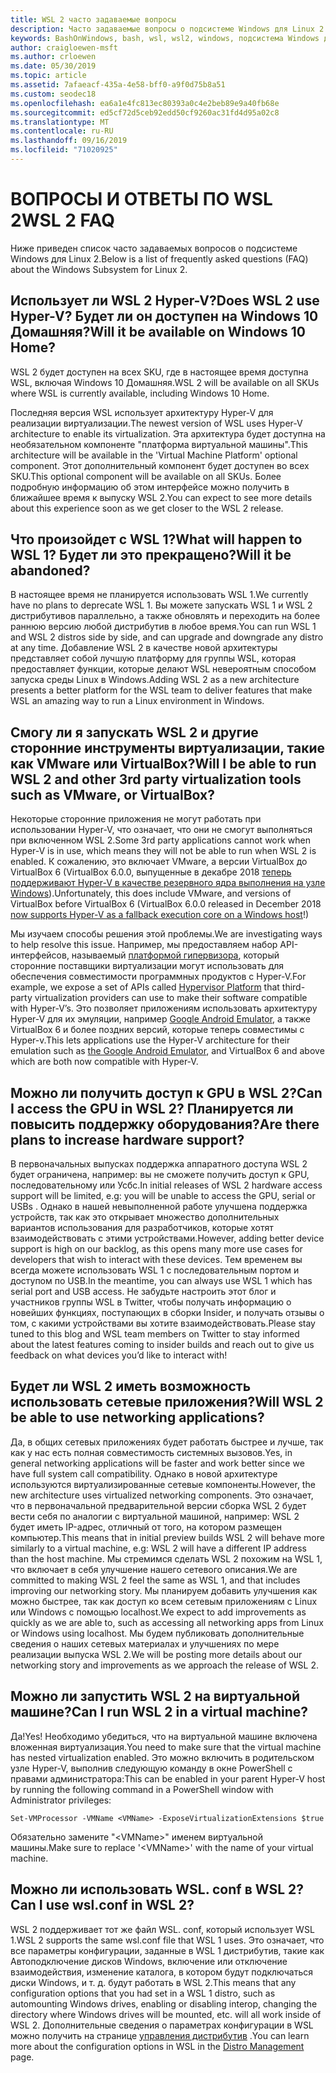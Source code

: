 ```yaml
---
title: WSL 2 часто задаваемые вопросы
description: Часто задаваемые вопросы о подсистеме Windows для Linux 2
keywords: BashOnWindows, bash, wsl, wsl2, windows, подсистема Windows для Linux, windowssubsystem, ubuntu, debian, suse, windows 10, установка
author: craigloewen-msft
ms.author: crloewen
ms.date: 05/30/2019
ms.topic: article
ms.assetid: 7afaeacf-435a-4e58-bff0-a9f0d75b8a51
ms.custom: seodec18
ms.openlocfilehash: ea6a1e4fc813ec80393a0c4e2beb89e9a40fb68e
ms.sourcegitcommit: ed5cf72d5ceb92edd50cf9260ac31fd4d95a02c8
ms.translationtype: MT
ms.contentlocale: ru-RU
ms.lasthandoff: 09/16/2019
ms.locfileid: "71020925"
---
```

# <a name="wsl-2-faq"></a><span data-ttu-id="3a8f6-104">ВОПРОСЫ И ОТВЕТЫ ПО WSL 2</span><span class="sxs-lookup"><span data-stu-id="3a8f6-104">WSL 2 FAQ</span></span>

<span data-ttu-id="3a8f6-105">Ниже приведен список часто задаваемых вопросов о подсистеме Windows для Linux 2.</span><span class="sxs-lookup"><span data-stu-id="3a8f6-105">Below is a list of frequently asked questions (FAQ) about the Windows Subsystem for Linux 2.</span></span>

## <a name="does-wsl-2-use-hyper-v-will-it-be-available-on-windows-10-home"></a><span data-ttu-id="3a8f6-106">Использует ли WSL 2 Hyper-V?</span><span class="sxs-lookup"><span data-stu-id="3a8f6-106">Does WSL 2 use Hyper-V?</span></span> <span data-ttu-id="3a8f6-107">Будет ли он доступен на Windows 10 Домашняя?</span><span class="sxs-lookup"><span data-stu-id="3a8f6-107">Will it be available on Windows 10 Home?</span></span>

<span data-ttu-id="3a8f6-108">WSL 2 будет доступен на всех SKU, где в настоящее время доступна WSL, включая Windows 10 Домашняя.</span><span class="sxs-lookup"><span data-stu-id="3a8f6-108">WSL 2 will be available on all SKUs where WSL is currently available, including Windows 10 Home.</span></span>

<span data-ttu-id="3a8f6-109">Последняя версия WSL использует архитектуру Hyper-V для реализации виртуализации.</span><span class="sxs-lookup"><span data-stu-id="3a8f6-109">The newest version of WSL uses Hyper-V architecture to enable its virtualization.</span></span> <span data-ttu-id="3a8f6-110">Эта архитектура будет доступна на необязательном компоненте "платформа виртуальной машины".</span><span class="sxs-lookup"><span data-stu-id="3a8f6-110">This architecture will be available in the 'Virtual Machine Platform' optional component.</span></span> <span data-ttu-id="3a8f6-111">Этот дополнительный компонент будет доступен во всех SKU.</span><span class="sxs-lookup"><span data-stu-id="3a8f6-111">This optional component will be available on all SKUs.</span></span> <span data-ttu-id="3a8f6-112">Более подробную информацию об этом интерфейсе можно получить в ближайшее время к выпуску WSL 2.</span><span class="sxs-lookup"><span data-stu-id="3a8f6-112">You can expect to see more details about this experience soon as we get closer to the WSL 2 release.</span></span>

## <a name="what-will-happen-to-wsl-1-will-it-be-abandoned"></a><span data-ttu-id="3a8f6-113">Что произойдет с WSL 1?</span><span class="sxs-lookup"><span data-stu-id="3a8f6-113">What will happen to WSL 1?</span></span> <span data-ttu-id="3a8f6-114">Будет ли это прекращено?</span><span class="sxs-lookup"><span data-stu-id="3a8f6-114">Will it be abandoned?</span></span>

<span data-ttu-id="3a8f6-115">В настоящее время не планируется использовать WSL 1.</span><span class="sxs-lookup"><span data-stu-id="3a8f6-115">We currently have no plans to deprecate WSL 1.</span></span> <span data-ttu-id="3a8f6-116">Вы можете запускать WSL 1 и WSL 2 дистрибутивов параллельно, а также обновлять и переходить на более раннюю версию любой дистрибутив в любое время.</span><span class="sxs-lookup"><span data-stu-id="3a8f6-116">You can run WSL 1 and WSL 2 distros side by side, and can upgrade and downgrade any distro at any time.</span></span> <span data-ttu-id="3a8f6-117">Добавление WSL 2 в качестве новой архитектуры представляет собой лучшую платформу для группы WSL, которая предоставляет функции, которые делают WSL невероятным способом запуска среды Linux в Windows.</span><span class="sxs-lookup"><span data-stu-id="3a8f6-117">Adding WSL 2 as a new architecture presents a better platform for the WSL team to deliver features that make WSL an amazing way to run a Linux environment in Windows.</span></span>

## <a name="will-i-be-able-to-run-wsl-2-and-other-3rd-party-virtualization-tools-such-as-vmware-or-virtualbox"></a><span data-ttu-id="3a8f6-118">Смогу ли я запускать WSL 2 и другие сторонние инструменты виртуализации, такие как VMware или VirtualBox?</span><span class="sxs-lookup"><span data-stu-id="3a8f6-118">Will I be able to run WSL 2 and other 3rd party virtualization tools such as VMware, or VirtualBox?</span></span>

<span data-ttu-id="3a8f6-119">Некоторые сторонние приложения не могут работать при использовании Hyper-V, что означает, что они не смогут выполняться при включенном WSL 2.</span><span class="sxs-lookup"><span data-stu-id="3a8f6-119">Some 3rd party applications cannot work when Hyper-V is in use, which means they will not be able to run when WSL 2 is enabled.</span></span> <span data-ttu-id="3a8f6-120">К сожалению, это включает VMware, а версии VirtualBox до VirtualBox 6 (VirtualBox 6.0.0, выпущенные в декабре 2018 [теперь поддерживают Hyper-V в качестве резервного ядра выполнения на узле Windows][1]).</span><span class="sxs-lookup"><span data-stu-id="3a8f6-120">Unfortunately, this does include VMware, and versions of VirtualBox before VirtualBox 6 (VirtualBox 6.0.0 released in December 2018 [now supports Hyper-V as a fallback execution core on a Windows host][1]!)</span></span>

<span data-ttu-id="3a8f6-121">Мы изучаем способы решения этой проблемы.</span><span class="sxs-lookup"><span data-stu-id="3a8f6-121">We are investigating ways to help resolve this issue.</span></span> <span data-ttu-id="3a8f6-122">Например, мы предоставляем набор API-интерфейсов, называемый [платформой гипервизора][2], который сторонние поставщики виртуализации могут использовать для обеспечения совместимости программных продуктов с Hyper-V.</span><span class="sxs-lookup"><span data-stu-id="3a8f6-122">For example, we expose a set of APIs called [Hypervisor Platform][2] that third-party virtualization providers can use to make their software compatible with Hyper-V’s.</span></span> <span data-ttu-id="3a8f6-123">Это позволяет приложениям использовать архитектуру Hyper-V для их эмуляции, например [Google Android Emulator][3], а также VirtualBox 6 и более поздних версий, которые теперь совместимы с Hyper-v.</span><span class="sxs-lookup"><span data-stu-id="3a8f6-123">This lets applications use the Hyper-V architecture for their emulation such as [the Google Android Emulator][3], and VirtualBox 6 and above which are both now compatible with Hyper-V.</span></span>

## <a name="can-i-access-the-gpu-in-wsl-2-are-there-plans-to-increase-hardware-support"></a><span data-ttu-id="3a8f6-124">Можно ли получить доступ к GPU в WSL 2?</span><span class="sxs-lookup"><span data-stu-id="3a8f6-124">Can I access the GPU in WSL 2?</span></span> <span data-ttu-id="3a8f6-125">Планируется ли повысить поддержку оборудования?</span><span class="sxs-lookup"><span data-stu-id="3a8f6-125">Are there plans to increase hardware support?</span></span>

<span data-ttu-id="3a8f6-126">В первоначальных выпусках поддержка аппаратного доступа WSL 2 будет ограничена, например: вы не сможете получить доступ к GPU, последовательному или Усбс.</span><span class="sxs-lookup"><span data-stu-id="3a8f6-126">In initial releases of WSL 2 hardware access support will be limited, e.g: you will be unable to access the GPU, serial or USBs .</span></span> <span data-ttu-id="3a8f6-127">Однако в нашей невыполненной работе улучшена поддержка устройств, так как это открывает множество дополнительных вариантов использования для разработчиков, которые хотят взаимодействовать с этими устройствами.</span><span class="sxs-lookup"><span data-stu-id="3a8f6-127">However, adding better device support is high on our backlog, as this opens many more use cases for developers that wish to interact with these devices.</span></span> <span data-ttu-id="3a8f6-128">Тем временем вы всегда можете использовать WSL 1 с последовательным портом и доступом по USB.</span><span class="sxs-lookup"><span data-stu-id="3a8f6-128">In the meantime, you can always use WSL 1 which has serial port and USB access.</span></span> <span data-ttu-id="3a8f6-129">Не забудьте настроить этот блог и участников группы WSL в Twitter, чтобы получать информацию о новейших функциях, поступающих в сборки Insider, и получать отзывы о том, с какими устройствами вы хотите взаимодействовать.</span><span class="sxs-lookup"><span data-stu-id="3a8f6-129">Please stay tuned to this blog and WSL team members on Twitter to stay informed about the latest features coming to insider builds and reach out to give us feedback on what devices you’d like to interact with!</span></span>

## <a name="will-wsl-2-be-able-to-use-networking-applications"></a><span data-ttu-id="3a8f6-130">Будет ли WSL 2 иметь возможность использовать сетевые приложения?</span><span class="sxs-lookup"><span data-stu-id="3a8f6-130">Will WSL 2 be able to use networking applications?</span></span>

<span data-ttu-id="3a8f6-131">Да, в общих сетевых приложениях будет работать быстрее и лучше, так как у нас есть полная совместимость системных вызовов.</span><span class="sxs-lookup"><span data-stu-id="3a8f6-131">Yes, in general networking applications will be faster and work better since we have full system call compatibility.</span></span> <span data-ttu-id="3a8f6-132">Однако в новой архитектуре используются виртуализированные сетевые компоненты.</span><span class="sxs-lookup"><span data-stu-id="3a8f6-132">However, the new architecture uses virtualized networking components.</span></span> <span data-ttu-id="3a8f6-133">Это означает, что в первоначальной предварительной версии сборка WSL 2 будет вести себя по аналогии с виртуальной машиной, например: WSL 2 будет иметь IP-адрес, отличный от того, на котором размещен компьютер.</span><span class="sxs-lookup"><span data-stu-id="3a8f6-133">This means that in initial preview builds WSL 2 will behave more similarly to a virtual machine, e.g: WSL 2 will have a different IP address than the host machine.</span></span> <span data-ttu-id="3a8f6-134">Мы стремимся сделать WSL 2 похожим на WSL 1, что включает в себя улучшение нашего сетевого описания.</span><span class="sxs-lookup"><span data-stu-id="3a8f6-134">We are committed to making WSL 2 feel the same as WSL 1, and that includes improving our networking story.</span></span> <span data-ttu-id="3a8f6-135">Мы планируем добавить улучшения как можно быстрее, так как доступ ко всем сетевым приложениям с Linux или Windows с помощью localhost.</span><span class="sxs-lookup"><span data-stu-id="3a8f6-135">We expect to add improvements as quickly as we are able to, such as accessing all networking apps from Linux or Windows using localhost.</span></span> <span data-ttu-id="3a8f6-136">Мы будем публиковать дополнительные сведения о наших сетевых материалах и улучшениях по мере реализации выпуска WSL 2.</span><span class="sxs-lookup"><span data-stu-id="3a8f6-136">We will be posting more details about our networking story and improvements as we approach the release of WSL 2.</span></span>

## <a name="can-i-run-wsl-2-in-a-virtual-machine"></a><span data-ttu-id="3a8f6-137">Можно ли запустить WSL 2 на виртуальной машине?</span><span class="sxs-lookup"><span data-stu-id="3a8f6-137">Can I run WSL 2 in a virtual machine?</span></span>

<span data-ttu-id="3a8f6-138">Да!</span><span class="sxs-lookup"><span data-stu-id="3a8f6-138">Yes!</span></span> <span data-ttu-id="3a8f6-139">Необходимо убедиться, что на виртуальной машине включена вложенная виртуализация.</span><span class="sxs-lookup"><span data-stu-id="3a8f6-139">You need to make sure that the virtual machine has nested virtualization enabled.</span></span> <span data-ttu-id="3a8f6-140">Это можно включить в родительском узле Hyper-V, выполнив следующую команду в окне PowerShell с правами администратора:</span><span class="sxs-lookup"><span data-stu-id="3a8f6-140">This can be enabled in your parent Hyper-V host by running the following command in a PowerShell window with Administrator privileges:</span></span>

`Set-VMProcessor -VMName <VMName> -ExposeVirtualizationExtensions $true`

<span data-ttu-id="3a8f6-141">Обязательно замените "&lt;VMName&gt;" именем виртуальной машины.</span><span class="sxs-lookup"><span data-stu-id="3a8f6-141">Make sure to replace '&lt;VMName&gt;' with the name of your virtual machine.</span></span>

## <a name="can-i-use-wslconf-in-wsl-2"></a><span data-ttu-id="3a8f6-142">Можно ли использовать WSL. conf в WSL 2?</span><span class="sxs-lookup"><span data-stu-id="3a8f6-142">Can I use wsl.conf in WSL 2?</span></span>

<span data-ttu-id="3a8f6-143">WSL 2 поддерживает тот же файл WSL. conf, который использует WSL 1.</span><span class="sxs-lookup"><span data-stu-id="3a8f6-143">WSL 2 supports the same wsl.conf file that WSL 1 uses.</span></span> <span data-ttu-id="3a8f6-144">Это означает, что все параметры конфигурации, заданные в WSL 1 дистрибутив, такие как Автоподключение дисков Windows, включение или отключение взаимодействия, изменение каталога, в котором будут подключаться диски Windows, и т. д. будут работать в WSL 2.</span><span class="sxs-lookup"><span data-stu-id="3a8f6-144">This means that any configuration options that you had set in a WSL 1 distro, such as automounting Windows drives, enabling or disabling interop, changing the directory where Windows drives will be mounted, etc. will all work inside of WSL 2.</span></span> <span data-ttu-id="3a8f6-145">Дополнительные сведения о параметрах конфигурации в WSL можно получить на странице [управления дистрибутив](./wsl-config.md) .</span><span class="sxs-lookup"><span data-stu-id="3a8f6-145">You can learn more about the configuration options in WSL in the [Distro Management](./wsl-config.md) page.</span></span> 

 [1]: https://www.virtualbox.org/wiki/Changelog-6.0
 [2]: https://docs.microsoft.com/en-us/virtualization/api/
 [3]: https://devblogs.microsoft.com/visualstudio/hyper-v-android-emulator-support/
